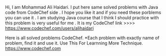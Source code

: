 Hi, I am Mohammad Ali Haidari. I put here same solved problems with Java code from CodeChef side . 
I hope you like it and if you need these porblems you can use it .
I am studying Java course that I think I should practice with this problem is very useful for me .
It is my CodeChef link   >>>> https://www.codechef.com/users/alihaidari 

Here is all solved problems CodeChef. *Each problem with exactly name of problem, find it and use it.
Use This For Learnning More Technique. https://www.codechef.com
